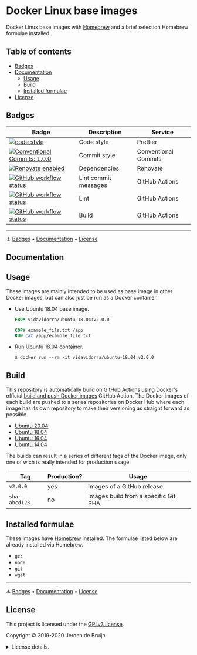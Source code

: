 # Docker Linux base images

Docker Linux base images with [Homebrew](https://brew.sh/) and a brief selection Homebrew formulae installed.

<a name="toc"></a>

## Table of contents

- [Badges](#badges)
- [Documentation](#documentation)
  - [Usage](#usage)
  - [Build](#build)
  - [Installed formulae](#installed-formulae)
- [License](#license)

<a name="badges"></a>

## Badges

| Badge                                                                                                                                                                                                                                      | Description          | Service              |
| ------------------------------------------------------------------------------------------------------------------------------------------------------------------------------------------------------------------------------------------ | -------------------- | -------------------- |
| <a href="https://github.com/prettier/prettier#readme"><img alt="code style" src="https://img.shields.io/badge/code_style-prettier-ff69b4.svg?style=flat-square"></a>                                                                       | Code style           | Prettier             |
| <a href="https://conventionalcommits.org"><img alt="Conventional Commits: 1.0.0" src="https://img.shields.io/badge/Conventional%20Commits-1.0.0-yellow.svg?style=flat-square"></a>                                                         | Commit style         | Conventional Commits |
| <a href="https://renovatebot.com"><img alt="Renovate enabled" src="https://img.shields.io/badge/renovate-enabled-brightgreen.svg?style=flat-square"></a>                                                                                   | Dependencies         | Renovate             |
| <a href="https://github.com/vidavidorra/docker-linux-images/actions"><img alt="GitHub workflow status" src="https://img.shields.io/github/workflow/status/vidavidorra/docker-linux-images/Lint%20commit%20messages?style=flat-square"></a> | Lint commit messages | GitHub Actions       |
| <a href="https://github.com/vidavidorra/docker-linux-images/actions"><img alt="GitHub workflow status" src="https://img.shields.io/github/workflow/status/vidavidorra/docker-linux-images/Lint?style=flat-square"></a>                     | Lint                 | GitHub Actions       |
| <a href="https://github.com/vidavidorra/docker-linux-images/actions"><img alt="GitHub workflow status" src="https://img.shields.io/github/workflow/status/vidavidorra/docker-linux-images/Build?style=flat-square"></a>                    | Build                | GitHub Actions       |

<hr>

⚓ [Badges](#badges) • [Documentation](#documentation) • [License](#license)

<a name="documentation"></a>

## Documentation

<a name="usage"></a>

## Usage

These images are mainly intended to be used as base image in other Docker images, but can also just be run as a Docker container.

- Use Ubuntu 18.04 base image.

  ```dockerfile
  FROM vidavidorra/ubuntu-18.04:v2.0.0

  COPY example_file.txt /app
  RUN cat /app/example_file.txt
  ```

- Run Ubuntu 18.04 container.
  ```shell
  $ docker run --rm -it vidavidorra/ubuntu-18.04:v2.0.0
  ```

<a name="build"></a>

## Build

This repository is automatically build on GitHub Actions using Docker's official [build and push Docker images](https://github.com/marketplace/actions/build-and-push-docker-images) GitHub Action. The Docker images of each build are pushed to a series repositories on Docker Hub where each image has its own repository to make their versioning as straight forward as possible.

- [Ubuntu 20.04](https://hub.docker.com/r/vidavidorra/ubuntu-20.04)
- [Ubuntu 18.04](https://hub.docker.com/r/vidavidorra/ubuntu-18.04)
- [Ubuntu 16.04](https://hub.docker.com/r/vidavidorra/ubuntu-16.04)
- [Ubuntu 14.04](https://hub.docker.com/r/vidavidorra/ubuntu-14.04)

The builds can result in a series of different tags of the Docker image, only one of wich is really intended for production usage.

| Tag           | Production? | Usage                                 |
| ------------- | ----------- | ------------------------------------- |
| `v2.0.0`      | yes         | Images of a GitHub release.           |
| `sha-abcd123` | no          | Images build from a specific Git SHA. |

<a name="installed-formulae"></a>

## Installed formulae

These images have [Homebrew](https://brew.sh/) installed. The formulae listed below are already installed via Homebrew.

- `gcc`
- `node`
- `git`
- `wget`

<hr>

⚓ [Badges](#badges) • [Documentation](#documentation) • [License](#license)

## License

This project is licensed under the [GPLv3 license](https://www.gnu.org/licenses/gpl.html).

Copyright © 2019-2020 Jeroen de Bruijn

<details><summary>License details.</summary>
<p>

This program is free software: you can redistribute it and/or modify
it under the terms of the GNU General Public License as published by
the Free Software Foundation, either version 3 of the License, or
(at your option) any later version.

This program is distributed in the hope that it will be useful,
but WITHOUT ANY WARRANTY; without even the implied warranty of
MERCHANTABILITY or FITNESS FOR A PARTICULAR PURPOSE. See the
GNU General Public License for more details.

You should have received a copy of the GNU General Public License
along with this program. If not, see <http://www.gnu.org/licenses/>.

The full text of the license is available in the [LICENSE](LICENSE.md) file in this repository and [online](https://www.gnu.org/licenses/gpl.html).

</details>
